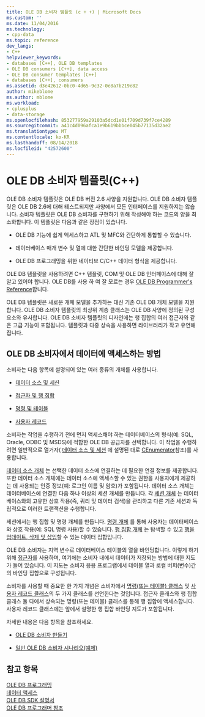 ```yaml
---
title: OLE DB 소비자 템플릿 (c + +) | Microsoft Docs
ms.custom: ''
ms.date: 11/04/2016
ms.technology:
- cpp-data
ms.topic: reference
dev_langs:
- C++
helpviewer_keywords:
- databases [C++], OLE DB templates
- OLE DB consumers [C++], data access
- OLE DB consumer templates [C++]
- databases [C++], consumers
ms.assetid: d3e42612-0bc0-4d65-9c32-0e8a7b219e82
author: mikeblome
ms.author: mblome
ms.workload:
- cplusplus
- data-storage
ms.openlocfilehash: 853277959a29103a5dcd1e01f709d739f7ce4289
ms.sourcegitcommit: a41c4d096afca1e9b619bbbce045b77135d32ae2
ms.translationtype: MT
ms.contentlocale: ko-KR
ms.lasthandoff: 08/14/2018
ms.locfileid: "42572600"
---
```

# <a name="ole-db-consumer-templates-c"></a>OLE DB 소비자 템플릿(C++)
OLE DB 소비자 템플릿은 OLE DB 버전 2.6 사양을 지원합니다. OLE DB 소비자 템플릿은 OLE DB 2.6에 대해 테스트되지만 사양에서 모든 인터페이스를 지원하지는 않습니다. 소비자 템플릿은 OLE DB 소비자를 구현하기 위해 작성해야 하는 코드의 양을 최소화합니다. 이 템플릿은 다음과 같은 장점이 있습니다.  
  
-   OLE DB 기능에 쉽게 액세스하고 ATL 및 MFC와 간단하게 통합할 수 있습니다.  
  
-   데이터베이스 매개 변수 및 열에 대한 간단한 바인딩 모델을 제공합니다.  
  
-   OLE DB 프로그래밍을 위한 네이티브 C/C++ 데이터 형식을 제공합니다.  
  
 OLE DB 템플릿을 사용하려면 C++ 템플릿, COM 및 OLE DB 인터페이스에 대해 잘 알고 있어야 합니다. OLE DB를 사용 하 여 잘 모르는 경우 [OLE DB Programmer's Reference](/previous-versions/windows/desktop/ms718124\(v=vs.85\))합니다.  
  
 OLE DB 템플릿은 새로운 개체 모델을 추가하는 대신 기존 OLE DB 개체 모델을 지원합니다. OLE DB 소비자 템플릿의 최상위 계층 클래스는 OLE DB 사양에 정의된 구성 요소와 유사합니다. OLE DB 소비자 템플릿의 디자인에는 행 집합의 여러 접근자와 같은 고급 기능이 포함됩니다. 템플릿과 다중 상속을 사용하면 라이브러리가 작고 유연해집니다.  
  
## <a name="how-ole-db-consumers-access-data"></a>OLE DB 소비자에서 데이터에 액세스하는 방법  
 소비자는 다음 항목에 설명되어 있는 여러 종류의 개체를 사용합니다.  
  
-   [데이터 소스 및 세션](../../data/oledb/data-sources-and-sessions.md)  
  
-   [접근자 및 행 집합](../../data/oledb/accessors-and-rowsets.md)  
  
-   [명령 및 테이블](../../data/oledb/commands-and-tables.md)  
  
-   [사용자 레코드](../../data/oledb/user-records.md)  
  
 소비자는 작업을 수행하기 전에 먼저 액세스해야 하는 데이터베이스의 형식(예: SQL, Oracle, ODBC 및 MSDS)에 적합한 OLE DB 공급자를 선택합니다. 이 작업을 수행하려면 일반적으로 열거자( [데이터 소스 및 세션](../../data/oledb/cenumerator-class.md) 에 설명된 대로 [CEnumerator](../../data/oledb/data-sources-and-sessions.md)참조)를 사용합니다.  
  
 [데이터 소스 개체](../../data/oledb/data-sources-and-sessions.md) 는 선택한 데이터 소스에 연결하는 데 필요한 연결 정보를 제공합니다. 또한 데이터 소스 개체에는 데이터 소스에 액세스할 수 있는 권한을 사용자에게 제공하는 데 사용되는 인증 정보(예: 로그인 이름 및 암호)가 포함됩니다. 데이터 소스 개체는 데이터베이스에 연결한 다음 하나 이상의 세션 개체를 만듭니다. 각 [세션 개체](../../data/oledb/data-sources-and-sessions.md) 는 데이터베이스와의 고유한 상호 작용(즉, 쿼리 및 데이터 검색)을 관리하고 다른 기존 세션과 독립적으로 이러한 트랜잭션을 수행합니다.  
  
 세션에서는 행 집합 및 명령 개체를 만듭니다. [명령 개체](../../data/oledb/commands-and-tables.md) 를 통해 사용자는 데이터베이스와 상호 작용(예: SQL 명령 사용)할 수 있습니다. [행 집합 개체](../../data/oledb/accessors-and-rowsets.md) 는 탐색할 수 있고 [행을 업데이트, 삭제 및 삽입](../../data/oledb/updating-rowsets.md)할 수 있는 데이터 집합입니다.  
  
 OLE DB 소비자는 지역 변수로 데이터베이스 테이블의 열을 바인딩합니다. 이렇게 하기 위해 [접근자](../../data/oledb/accessors-and-rowsets.md)를 사용하며, 여기에는 소비자 내에서 데이터가 저장되는 방법에 대한 지도가 들어 있습니다. 이 지도는 소비자 응용 프로그램에서 테이블 열과 로컬 버퍼(변수)간의 바인딩 집합으로 구성됩니다.  
  
 소비자를 사용할 때 중요한 한 가지 개념은 소비자에서 [명령(또는 테이블) 클래스](../../data/oledb/commands-and-tables.md) 및 [사용자 레코드 클래스](../../data/oledb/user-records.md)의 두 가지 클래스를 선언한다는 것입니다. 접근자 클래스와 행 집합 클래스 둘 다에서 상속되는 명령(또는 테이블) 클래스를 통해 행 집합에 액세스합니다. 사용자 레코드 클래스에는 앞에서 설명한 행 집합 바인딩 지도가 포함됩니다.  
  
 자세한 내용은 다음 항목을 참조하세요.  
  
-   [OLE DB 소비자 만들기](../../data/oledb/creating-an-ole-db-consumer.md)  
  
-   [일반 OLE DB 소비자 시나리오(예제)](../../data/oledb/working-with-ole-db-consumer-templates.md)  
  
## <a name="see-also"></a>참고 항목  
 [OLE DB 프로그래밍](../../data/oledb/ole-db-programming.md)   
 [데이터 액세스](../data-access-in-cpp.md)   
 [OLE DB SDK 설명서](/previous-versions/windows/desktop/ms722784\(v=vs.85\))   
 [OLE DB 프로그래머 참조](/previous-versions/windows/desktop/ms713643\(v=vs.85\))
